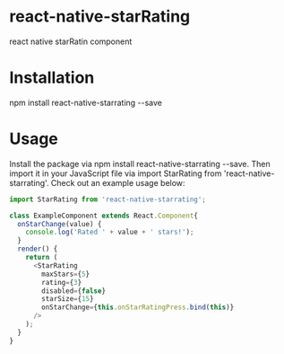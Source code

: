 # react-native-starRating
react native starRatin component

# Installation

npm install react-native-starrating --save

# Usage

Install the package via npm install react-native-starrating --save. Then import it in your JavaScript file via import StarRating from 'react-native-starrating'. Check out an example usage below:

```js
import StarRating from 'react-native-starrating';

class ExampleComponent extends React.Component{
  onStarChange(value) {
    console.log('Rated ' + value + ' stars!');
  }
  render() {
    return (
      <StarRating
        maxStars={5}
        rating={3}
        disabled={false}
        starSize={15}
        onStarChange={this.onStarRatingPress.bind(this)}
      />
    );
  }
}
```
